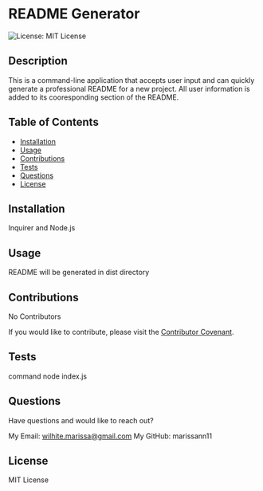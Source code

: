 
  # README Generator
  ![License: MIT License](https://img.shields.io/badge/License-MIT%20License-brightgreen)

  ## Description
  This is a command-line application that accepts user input and can quickly generate a professional README for a new project. All user information is added to its cooresponding section of the README.

  ## Table of Contents
  * [Installation](#installation)
  * [Usage](#usage)
  * [Contributions](#contributions)
  * [Tests](#tests)
  * [Questions](#questions)
  * [License](#license)

  ## Installation
  Inquirer and Node.js

  ## Usage
  README will be generated in dist directory

  ## Contributions
  No Contributors

  If you would like to contribute, please visit the [Contributor Covenant](https://www.contributor-covenant.org/).

  ## Tests
  command node index.js

  ## Questions
  Have questions and would like to reach out?
  
  My Email: wilhite.marissa@gmail.com
  My GitHub: marissann11

  ## License
  MIT License
  